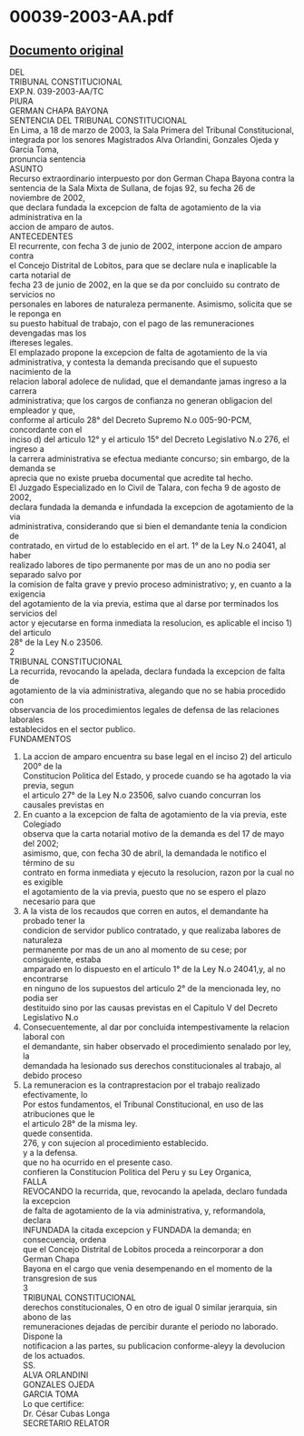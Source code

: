 
00039-2003-AA.pdf
=================
  
[Documento original](https://tc.gob.pe/jurisprudencia/2003/00039-2003-AA.pdf)  
---  
DEL  
TRIBUNAL CONSTITUCIONAL  
EXP.N. 039-2003-AA/TC  
PIURA  
GERMAN CHAPA BAYONA  
SENTENCIA DEL TRIBUNAL CONSTITUCIONAL  
En Lima, a 18 de marzo de 2003, la Sala Primera del Tribunal Constitucional,  
integrada por los senores Magistrados Alva Orlandini, Gonzales Ojeda y Garcia Toma,  
pronuncia sentencia  
ASUNTO  
Recurso extraordinario interpuesto por don German Chapa Bayona contra la  
sentencia de la Sala Mixta de Sullana, de fojas 92, su fecha 26 de noviembre de 2002,  
que declara fundada la excepcion de falta de agotamiento de la via administrativa en la  
accion de amparo de autos.  
ANTECEDENTES  
El recurrente, con fecha 3 de junio de 2002, interpone accion de amparo contra  
el Concejo Distrital de Lobitos, para que se declare nula e inaplicable la carta notarial de  
fecha 23 de junio de 2002, en la que se da por concluido su contrato de servicios no  
personales en labores de naturaleza permanente. Asimismo, solicita que se le reponga en  
su puesto habitual de trabajo, con el pago de las remuneraciones devengadas mas los  
iftereses legales.  
El emplazado propone la excepcion de falta de agotamiento de la via  
administrativa, y contesta la demanda precisando que el supuesto nacimiento de la  
relacion laboral adolece de nulidad, que el demandante jamas ingreso a la carrera  
administrativa; que los cargos de confianza no generan obligacion del empleador y que,  
conforme al articulo 28° del Decreto Supremo N.o 005-90-PCM, concordante con el  
inciso d) del articulo 12° y el articulo 15° del Decreto Legislativo N.o 276, el ingreso a  
la carrera administrativa se efectua mediante concurso; sin embargo, de la demanda se  
aprecia que no existe prueba documental que acredite tal hecho.  
El Juzgado Especializado en lo Civil de Talara, con fecha 9 de agosto de 2002,  
declara fundada la demanda e infundada la excepcion de agotamiento de la via  
administrativa, considerando que si bien el demandante tenia la condicion de  
contratado, en virtud de lo establecido en el art. 1° de la Ley N.o 24041, al haber  
realizado labores de tipo permanente por mas de un ano no podia ser separado salvo por  
la comision de falta grave y previo proceso administrativo; y, en cuanto a la exigencia  
del agotamiento de la via previa, estima que al darse por terminados los servicios del  
actor y ejecutarse en forma inmediata la resolucion, es aplicable el inciso 1) del articulo  
28° de la Ley N.o 23506.  
2  
TRIBUNAL CONSTITUCIONAL  
La recurrida, revocando la apelada, declara fundada la excepcion de falta de  
agotamiento de la via administrativa, alegando que no se habia procedido con  
observancia de los procedimientos legales de defensa de las relaciones laborales  
establecidos en el sector publico.  
FUNDAMENTOS  
1. La accion de amparo encuentra su base legal en el inciso 2) del articulo 200° de la  
Constitucion Politica del Estado, y procede cuando se ha agotado la via previa, segun  
el articulo 27° de la Ley N.o 23506, salvo cuando concurran los causales previstas en  
2. En cuanto a la excepcion de falta de agotamiento de la via previa, este Colegiado  
observa que la carta notarial motivo de la demanda es del 17 de mayo del 2002;  
asimismo, que, con fecha 30 de abril, la demandada le notifico el término de su  
contrato en forma inmediata y ejecuto la resolucion, razon por la cual no es exigible  
el agotamiento de la via previa, puesto que no se espero el plazo necesario para que  
3. A la vista de los recaudos que corren en autos, el demandante ha probado tener la  
condicion de servidor publico contratado, y que realizaba labores de naturaleza  
permanente por mas de un ano al momento de su cese; por consiguiente, estaba  
amparado en lo dispuesto en el articulo 1° de la Ley N.o 24041,y, al no encontrarse  
en ninguno de los supuestos del articulo 2° de la mencionada ley, no podia ser  
destituido sino por las causas previstas en el Capitulo V del Decreto Legislativo N.o  
4. Consecuentemente, al dar por concluida intempestivamente la relacion laboral con  
el demandante, sin haber observado el procedimiento senalado por ley, la  
demandada ha lesionado sus derechos constitucionales al trabajo, al debido proceso  
5. La remuneracion es la contraprestacion por el trabajo realizado efectivamente, lo  
Por estos fundamentos, el Tribunal Constitucional, en uso de las atribuciones que le  
el articulo 28° de la misma ley.  
quede consentida.  
276, y con sujecion al procedimiento establecido.  
y a la defensa.  
que no ha ocurrido en el presente caso.  
confieren la Constitucion Politica del Peru y su Ley Organica,  
FALLA  
REVOCANDO la recurrida, que, revocando la apelada, declaro fundada la excepcion  
de falta de agotamiento de la via administrativa, y, reformandola, declara  
INFUNDADA la citada excepcion y FUNDADA la demanda; en consecuencia, ordena  
que el Concejo Distrital de Lobitos proceda a reincorporar a don German Chapa  
Bayona en el cargo que venia desempenando en el momento de la transgresion de sus  
3  
TRIBUNAL CONSTITUCIONAL  
derechos constitucionales, O en otro de igual 0 similar jerarquia, sin abono de las  
remuneraciones dejadas de percibir durante el periodo no laborado. Dispone la  
notificacion a las partes, su publicacion conforme-aleyy la devolucion de los actuados.  
SS.  
ALVA ORLANDINI  
GONZALES OJEDA  
GARCIA TOMA  
Lo que certifice:  
Dr. César Cubas Longa  
SECRETARIO RELATOR